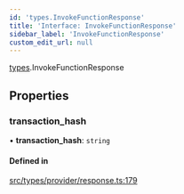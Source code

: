 ```yaml
---
id: 'types.InvokeFunctionResponse'
title: 'Interface: InvokeFunctionResponse'
sidebar_label: 'InvokeFunctionResponse'
custom_edit_url: null
---
```


[types](../namespaces/types.md).InvokeFunctionResponse

## Properties

### transaction_hash

• **transaction_hash**: `string`

#### Defined in

[src/types/provider/response.ts:179](https://github.com/starknet-io/starknet.js/blob/v5.24.2/src/types/provider/response.ts#L179)
